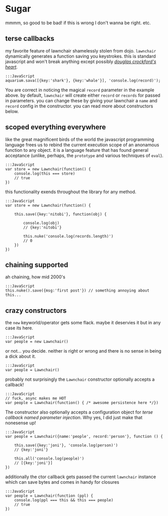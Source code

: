Sugar
=====

mmmm, so good to be bad! if this is wrong I don't wanna be right. etc.

terse callbacks
---

my favorite feature of lawnchair shamelessly stolen from dojo. `lawnchair` dynamically generates a function saving you keystrokes. this is standard javascript and won't break anything except possibly _<a href="http://javascript.crockford.com/code.html">douglas crockford's heart</a>_.

    
    :::JavaScript
    aquarium.sava([{key:'shark'}, {key:'whale'}], 'console.log(record)');
    

You are correct in noticing the magical `record` parameter in the example above. by default, `lawnchair` will create either `record` or `records` for passed in parameters. you can change these by giving your lawnchair a `name` and `record` config in the constructor. you can read more about constructors below.

scoped everything everywhere
---

like the great magnificent birds of the world the javascript programming language frees us to rebind the current execution scope of an anonamous function to any object. it is a language feature that has found general acceptance (unlike, perhaps, the `prototype` and various techniques of `eval`).

    
    :::JavaScript
    var store = new Lawnchair(function() {
        console.log(this === store) 
        // true
    })
    

this functionality exends throughout the library for any method.

    
    :::JavaScript
    var store = new Lawnchair(function() {

        this.save({key:'nitobi'}, function(obj) {
            
            console.log(obj)
            // {key:'nitobi'}

            this.nuke('console.log(records.length)')
            // 0
        })
    })
    

chaining supported
---

ah chaining, how mid 2000's

    
    :::JavaScript
    this.nuke().save({msg:'first post'}) // something annoying about this...
    

crazy constructors
---

the `new` keyworld/operator gets some flack. maybe it deservies it but in any case its here.

    
    :::JavaScript
    var people = new Lawnchair()
    

or not... you decide. neither is right or wrong and there is no sense in being a
dick about it.

    
    :::JavaScript
    var people = Lawnchair()
    

probably not surprisingly the `Lawnchair` constructor optionally accepts a callback!

    
    :::JavaScript
    // fuck, async makes me HOT
    var people = Lawnchair(function() { /* awesome persistence here */})
    

The constructor also optionally accepts a configuration object for _terse callback named parameter injection_. Why yes, I did just make that nonesense up!

    
    :::JavaScript
    var people = Lawnchair({name:'people', record:'person'}, function () {
        
        this.save({key:'joni'}, 'console.log(person)')
        // {key:'joni'}

        this.all('console.log(people)')
        // [{key:'joni'}]
    })
    

additionally the ctor callback gets passed the current `lawnchair` instance which can save bytes and comes in handy for closures

    
    :::JavaScript
    var people = Lawnchair(function (ppl) {
        console.log(ppl === this && this === people)
        // true
    })
    
